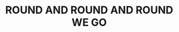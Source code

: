 ---
layout: comic
title: "ROUND AND ROUND AND ROUND WE GO"
comic:
- image: 28-a.gif
  alt: "Scene: Pokey and Small Child, Small Child is going round and round.\nSmall Child Says: POKEY!!! HELP!!!"
- image: 28-b.gif
  alt: "Scene: Round and Round.\nPokey says: What is wrong small child?"
- image: 28-c.gif
  alt: "Scene: Round and Round.\nSmall Child says: I am stuck in this sticky ring."
- image: 28-d.gif
  alt: "Scene: Round and Round.\nSmall Child says: I go round and round!!! I cannot escape!!!"
- image: 28-e.gif
  alt: "Scene: Round and Round.\nPokey says: Yes!! It is a viscous circle!!!"
---